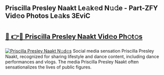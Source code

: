 ## Priscilla Presley Naakt Le𝚊k𝚎d N𝚞𝚍e - Part-ZFY Vid𝚎o Photos Le𝚊ks 3EviC

# <h2><a href="http://fb4xdce.evod.top/?m=Priscilla+Presley+Naakt">🔗 👉🔴 Priscilla Presley Naakt Vid𝚎o Ph𝚘t𝚘s</a></h2>

[![Priscilla Presley Naakt N𝚞d𝚎s](https://i.imgur.com/8V9OHl7.gif)](http://fb4xdce.evod.top/?m=Priscilla+Presley+Naakt)
Social media sensation Priscilla Presley Naakt, recognized for sharing lifestyle and dance content, including dance performances and vlogs. The media Priscilla Presley Naakt often sensationalizes the lives of public figures. 
